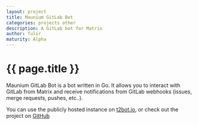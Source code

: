 ```yaml
---
layout: project
title: Maunium GitLab Bot
categories: projects other
description: A GitLab bot for Matrix
author: Tulir
maturity: Alpha
---
```


# {{ page.title }}
Maunium GitLab Bot is a bot written in Go.
It allows you to interact with GitLab from Matrix and receive notifications
from GitLab webhooks (issues, merge requests, pushes, etc..).

You can use the publicly hosted instance on [t2bot.io](https://t2bot.io/gitlab),
or check out the project on [GitHub](https://github.com/tulir/maulabbot)
